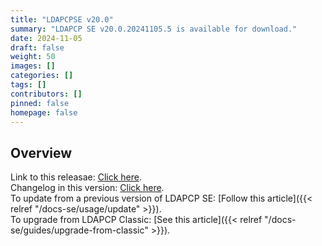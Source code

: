 ```yaml
---
title: "LDAPCPSE v20.0"
summary: "LDAPCP SE v20.0.20241105.5 is available for download."
date: 2024-11-05
draft: false
weight: 50
images: []
categories: []
tags: []
contributors: []
pinned: false
homepage: false
---
```


## Overview

Link to this releasae: [Click here](https://github.com/Yvand/LDAPCP/releases/tag/v20.0.20241105.5).  
Changelog in this version: [Click here](https://github.com/Yvand/LDAPCP/blob/master/CHANGELOG.md#ldapcp-second-edition-v200---published-in-november-5-2024).  
To update from a previous version of LDAPCP SE: [Follow this article]({{< relref "/docs-se/usage/update" >}}).  
To upgrade from LDAPCP Classic: [See this article]({{< relref "/docs-se/guides/upgrade-from-classic" >}}).
